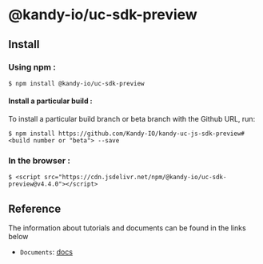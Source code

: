 # @kandy-io/uc-sdk-preview

## Install

### Using npm :

`$ npm install @kandy-io/uc-sdk-preview`

#### Install a particular build :

To install a particular build branch or beta branch with the Github URL, run:

`$ npm install https://github.com/Kandy-IO/kandy-uc-js-sdk-preview#<build number or "beta"> --save`

### In the browser :

`$ <script src="https://cdn.jsdelivr.net/npm/@kandy-io/uc-sdk-preview@v4.4.0"></script>`

## Reference

The information about tutorials and documents can be found in the links below

* `Documents`: [docs](https://kandy-io.github.io/kandy-uc-js-sdk-preview/docs)



